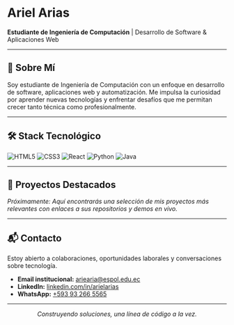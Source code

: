 # Ariel Arias

**Estudiante de Ingeniería de Computación** | Desarrollo de Software & Aplicaciones Web

---

## 👋 Sobre Mí

Soy estudiante de Ingeniería de Computación con un enfoque en desarrollo de software, aplicaciones web y automatización. Me impulsa la curiosidad por aprender nuevas tecnologías y enfrentar desafíos que me permitan crecer tanto técnica como profesionalmente.

---

## 🛠️ Stack Tecnológico

![HTML5](https://img.shields.io/badge/-HTML5-E34F26?logo=html5&logoColor=white&style=flat)
![CSS3](https://img.shields.io/badge/-CSS3-1572B6?logo=css3&logoColor=white&style=flat)
![React](https://img.shields.io/badge/-React-61DAFB?logo=react&logoColor=black&style=flat)
![Python](https://img.shields.io/badge/-Python-3776AB?logo=python&logoColor=white&style=flat)
![Java](https://img.shields.io/badge/-Java-007396?logo=java&logoColor=white&style=flat)

---

## 📂 Proyectos Destacados

*Próximamente: Aquí encontrarás una selección de mis proyectos más relevantes con enlaces a sus repositorios y demos en vivo.*

---

## 📬 Contacto

Estoy abierto a colaboraciones, oportunidades laborales y conversaciones sobre tecnología.

- **Email institucional:** [ariearia@espol.edu.ec](mailto:ariearia@espol.edu.ec)
- **LinkedIn:** [linkedin.com/in/arielarias](https://www.linkedin.com/in/arielarias)
- **WhatsApp:** [+593 93 266 5565](https://wa.me/593932665565)

---

<div align="center">
  <i>Construyendo soluciones, una línea de código a la vez.</i>
</div>
